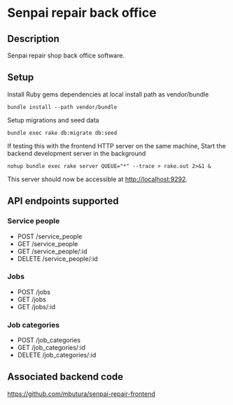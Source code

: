 # Senpai repair back office

## Description

Senpai repair shop back office software.

## Setup

Install Ruby gems dependencies at local install path as vendor/bundle

```
bundle install --path vendor/bundle
```

Setup migrations and seed data

```
bundle exec rake db:migrate db:seed
```

If testing this with the frontend HTTP server on the same machine, Start the backend development server in the background

```
nohup bundle exec rake server QUEUE="*" --trace > rake.out 2>&1 &
```

This server should now be accessible at [http://localhost:9292](http://localhost:9292).
## API endpoints supported

### Service people
- POST /service_people
- GET /service_people
- GET /service_people/:id
- DELETE /service_people/:id

### Jobs
- POST /jobs
- GET /jobs
- GET /jobs/:id

### Job categories
- POST /job_categories
- GET /job_categories/:id
- DELETE /job_categories/:id

## Associated backend code

https://github.com/mbutura/senpai-repair-frontend


